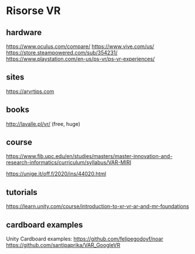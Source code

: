 # Risorse VR

## hardware
https://www.oculus.com/compare/
https://www.vive.com/us/
https://store.steampowered.com/sub/354231/
https://www.playstation.com/en-us/ps-vr/ps-vr-experiences/

## sites
https://arvrtips.com

## books
http://lavalle.pl/vr/ (free, huge)

## course
https://www.fib.upc.edu/en/studies/masters/master-innovation-and-research-informatics/curriculum/syllabus/VAR-MIRI

https://unige.it/off.f/2020/ins/44020.html


## tutorials
https://learn.unity.com/course/introduction-to-xr-vr-ar-and-mr-foundations

## cardboard examples
Unity Cardboard examples:
https://github.com/felipegodoyf/noar
https://github.com/santipaprika/VAR_GoogleVR
